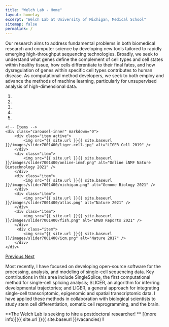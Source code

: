 ```yaml
---
title: "Welch Lab - Home"
layout: homelay
excerpt: "Welch Lab at University of Michigan, Medical School"
sitemap: false
permalink: /
---
```


Our research aims to address fundamental problems in both biomedical research and computer science by developing new tools tailored to rapidly emerging high-throughput sequencing technologies. Broadly, we seek to understand what genes define the complement of cell types and cell states within healthy tissue, how cells differentiate to their final fates, and how dysregulation of genes within specific cell types contributes to human disease. As computational method developers, we seek to both employ and advance the methods of machine learning, particularly for unsupervised analysis of high-dimensional data.

<div markdown="0" id="carousel" class="carousel slide" data-ride="carousel" data-interval="4000" data-pause="hover" >
    <!-- Menu -->
    <ol class="carousel-indicators">
        <li data-target="#carousel" data-slide-to="0" class="active"></li>
        <li data-target="#carousel" data-slide-to="1"></li>
        <li data-target="#carousel" data-slide-to="2"></li>
        <li data-target="#carousel" data-slide-to="3"></li>
        <li data-target="#carousel" data-slide-to="4"></li>
    </ol>

    <!-- Items -->
    <div class="carousel-inner" markdown="0">
        <div class="item active">
            <img src="{{ site.url }}{{ site.baseurl }}/images/slider7001400/liger-cell.jpg" alt="LIGER Cell 2019" />
        </div>
        <div class="item">
            <img src="{{ site.url }}{{ site.baseurl }}/images/slider7001400/online-inmf.png" alt="Online iNMF Nature Biotechnology 2021" />
        </div>
        <div class="item">
            <img src="{{ site.url }}{{ site.baseurl }}/images/slider7001400/michigan.png" alt="Genome Biology 2021" />
        </div>
        <div class="item">
            <img src="{{ site.url }}{{ site.baseurl }}/images/slider7001400/atlas.png" alt="Nature 2021" />
        </div>
        <div class="item">
            <img src="{{ site.url }}{{ site.baseurl }}/images/slider7001400/fish.png" alt="EMBO Reports 2021" />
        </div>       
         <div class="item">
            <img src="{{ site.url }}{{ site.baseurl }}/images/slider7001400/icm.png" alt="Nature 2017" />
        </div>
    </div>
  <a class="left carousel-control" href="#carousel" role="button" data-slide="prev">
    <span class="glyphicon glyphicon-chevron-left" aria-hidden="true"></span>
    <span class="sr-only">Previous</span>
  </a>
  <a class="right carousel-control" href="#carousel" role="button" data-slide="next">
    <span class="glyphicon glyphicon-chevron-right" aria-hidden="true"></span>
    <span class="sr-only">Next</span>
  </a>
</div>




Most recently, I have focused on developing open-source software for the processing, analysis, and modeling of single-cell sequencing data. Key contributions in this area include SingleSplice, the first computational method for single-cell splicing analysis; SLICER, an algorithm for inferring developmental trajectories; and LIGER, a general approach for integrating single-cell transcriptomic, epigenomic and spatial transcriptomic data. I have applied these methods in collaboration with biological scientists to study stem cell differentiation, somatic cell reprogramming, and the brain.

**The Welch Lab is seeking to hire a postdoctoral researcher! ** [(more info)]({{ site.url }}{{ site.baseurl }}/vacancies) **!**
